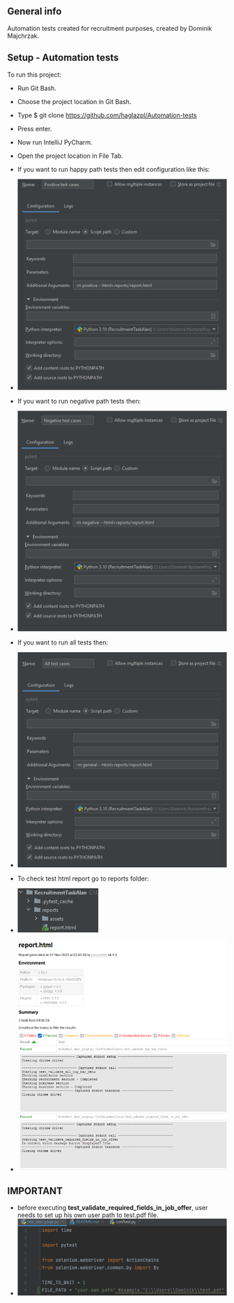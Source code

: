 ## General info
Automation tests created for recruitment purposes, created by Dominik Majchrzak.

## Setup - Automation tests

To run this project:

* Run Git Bash.
* Choose the project location in Git Bash.
* Type $ git clone https://github.com/haglazpl/Automation-tests
* Press enter.
* Now run IntelliJ PyCharm.
* Open the project location in File Tab.
* If you want to run happy path tests then edit configuration like this:
* ![img.png](resources/img.png)

* If you want to run negative path tests then:
* ![img_1.png](resources/img_1.png)

* If you want to run all tests then:
* ![img_2.png](resources/img_2.png)

* To check test html report go to reports folder:
* ![img_3.png](resources/img_3.png)

* ![img_5.png](resources/img_5.png)

## IMPORTANT
* before executing **test_validate_required_fields_in_job_offer**, user needs to set up his own user path to test.pdf file.
* ![img.png](resources/img_4.png)
